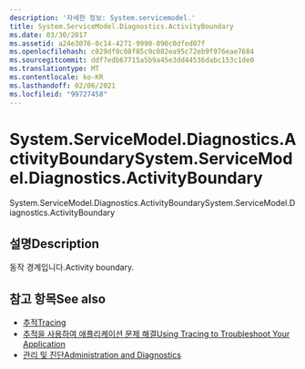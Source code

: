 ```yaml
---
description: '자세한 정보: System.servicemodel.'
title: System.ServiceModel.Diagnostics.ActivityBoundary
ms.date: 03/30/2017
ms.assetid: a24e3076-0c14-4271-9990-090c0dfed07f
ms.openlocfilehash: c029df0c08f85c9c082ea95c72eb9f976eae7684
ms.sourcegitcommit: ddf7edb67715a5b9a45e3dd44536dabc153c1de0
ms.translationtype: MT
ms.contentlocale: ko-KR
ms.lasthandoff: 02/06/2021
ms.locfileid: "99727458"
---
```

# <a name="systemservicemodeldiagnosticsactivityboundary"></a><span data-ttu-id="f3c11-103">System.ServiceModel.Diagnostics.ActivityBoundary</span><span class="sxs-lookup"><span data-stu-id="f3c11-103">System.ServiceModel.Diagnostics.ActivityBoundary</span></span>

<span data-ttu-id="f3c11-104">System.ServiceModel.Diagnostics.ActivityBoundary</span><span class="sxs-lookup"><span data-stu-id="f3c11-104">System.ServiceModel.Diagnostics.ActivityBoundary</span></span>  
  
## <a name="description"></a><span data-ttu-id="f3c11-105">설명</span><span class="sxs-lookup"><span data-stu-id="f3c11-105">Description</span></span>  

 <span data-ttu-id="f3c11-106">동작 경계입니다.</span><span class="sxs-lookup"><span data-stu-id="f3c11-106">Activity boundary.</span></span>  
  
## <a name="see-also"></a><span data-ttu-id="f3c11-107">참고 항목</span><span class="sxs-lookup"><span data-stu-id="f3c11-107">See also</span></span>

- [<span data-ttu-id="f3c11-108">추적</span><span class="sxs-lookup"><span data-stu-id="f3c11-108">Tracing</span></span>](index.md)
- [<span data-ttu-id="f3c11-109">추적을 사용하여 애플리케이션 문제 해결</span><span class="sxs-lookup"><span data-stu-id="f3c11-109">Using Tracing to Troubleshoot Your Application</span></span>](using-tracing-to-troubleshoot-your-application.md)
- [<span data-ttu-id="f3c11-110">관리 및 진단</span><span class="sxs-lookup"><span data-stu-id="f3c11-110">Administration and Diagnostics</span></span>](../index.md)

